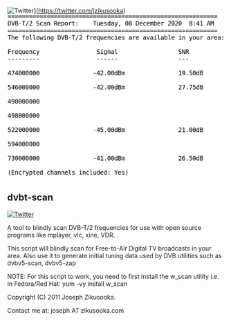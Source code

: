 ![Twitter](https://img.shields.io/twitter/url/https/twitter.com/fold_left.svg?style=social&label=Follow%20%40jzikusooka)](https://twitter.com/jzikusooka)
![alt text](screenshots/dvbt_scan.png "DVB-T/2 Scan tool")

dvbt-scan
---------
[![Twitter](https://img.shields.io/twitter/url/https/twitter.com/fold_left.svg?style=social&label=Follow%20%40jzikusooka)](https://twitter.com/jzikusooka)

A tool to blindly scan DVB-T/2 frequencies for use with 
open source programs like mplayer, vlc, xine, VDR. 

This script will blindly scan for Free-to-Air Digital TV 
broadcasts in your area. Also use it to generate initial 
tuning data used by DVB utilities such as dvbv5-scan, 
dvbv5-zap

NOTE: For this script to work, you need to first install 
the w_scan utility i.e. In Fedora/Red Hat:  yum -vy install w_scan

Copyright (C) 2011 Joseph Zikusooka.

Contact me at: joseph AT zikusooka.com
